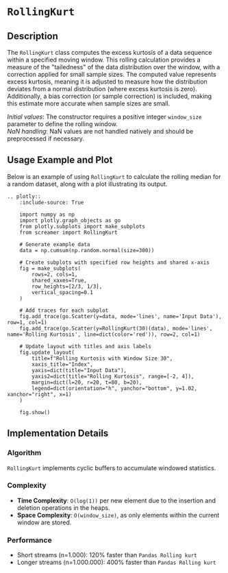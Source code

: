 # `RollingKurt`

## Description

The `RollingKurt` class computes the excess kurtosis of a data sequence within a specified moving window. This rolling calculation provides a measure of the "tailedness" of the data distribution over the window, with a correction applied for small sample sizes. The computed value represents excess kurtosis, meaning it is adjusted to measure how the distribution deviates from a normal distribution (where excess kurtosis is zero). Additionally, a bias correction (or sample correction) is included, making this estimate more accurate when sample sizes are small.


*Initial values*: The constructor requires a positive integer `window_size` parameter to define the rolling window.  
*NaN handling*: NaN values are not handled natively and should be preprocessed if necessary.

## Usage Example and Plot
Below is an example of using `RollingKurt` to calculate the rolling median for a random dataset, along with a plot illustrating its output.

```{eval-rst}
.. plotly::
    :include-source: True

    import numpy as np
    import plotly.graph_objects as go
    from plotly.subplots import make_subplots
    from screamer import RollingKurt

    # Generate example data
    data = np.cumsum(np.random.normal(size=300))

    # Create subplots with specified row heights and shared x-axis
    fig = make_subplots(
        rows=2, cols=1,
        shared_xaxes=True,
        row_heights=[2/3, 1/3],
        vertical_spacing=0.1
    )

    # Add traces for each subplot
    fig.add_trace(go.Scatter(y=data, mode='lines', name='Input Data'), row=1, col=1)
    fig.add_trace(go.Scatter(y=RollingKurt(30)(data), mode='lines', name='Rolling Kurtosis', line=dict(color='red')), row=2, col=1)

    # Update layout with titles and axis labels
    fig.update_layout(
        title=f"Rolling Kurtosis with Window Size 30",
        xaxis_title="Index",
        yaxis=dict(title="Input Data"),
        yaxis2=dict(title="Rolling Kurtosis", range=[-2, 4]),
        margin=dict(l=20, r=20, t=80, b=20),
        legend=dict(orientation="h", yanchor="bottom", y=1.02, xanchor="right", x=1)        
    )

    fig.show()
```


## Implementation Details

### Algorithm

`RollingKurt` implements cyclic buffers to accumulate windowed statistics.

### Complexity

* **Time Complexity**: `O(log(1))` per new element due to the insertion and deletion operations in the heaps.
* **Space Complexity**: `O(window_size)`, as only elements within the current window are stored.


### Performance

* Short streams (n=1.000): 120% faster than `Pandas Rolling kurt`
* Longer streams (n=1.000.000): 400% faster than `Pandas Rolling kurt`
